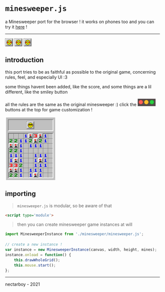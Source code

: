 # `minesweeper.js`
a Minesweeper port for the browser !
it works on phones too and you can try it [here](https://nectarboy.github.io/minesweeper.js) !

---
<!-- this is the ugliest shit ever but it works heheheh -->
<img src='https://github.com/nectarboy/minesweeper.js/blob/main/src/img/smiley_caution.png?raw=true'> <img src='https://github.com/nectarboy/minesweeper.js/blob/main/src/img/smiley_caution.png?raw=true'> <img src='https://github.com/nectarboy/minesweeper.js/blob/main/src/img/smiley_caution.png?raw=true'>

## introduction
this port tries to be as faithful as possible to the original game,
concerning rules, feel, and especially UI :3

some things havent been added, like the score,
and some things are a lil different, like the smiley button

all the rules are the same as the original minesweeper :)
click the <img src='https://github.com/nectarboy/minesweeper.js/blob/main/doc/buttons.png?raw=true'> buttons at the top for game customization !

![example](https://github.com/nectarboy/minesweeper.js/blob/main/doc/lessgooo.png?raw=true 'lessgooo')

## importing
>`minesweeper.js` is modular, so be aware of that
```html
<script type='module'>
```

>then you can create minesweeper game instances at will
```javascript
import MinesweeperInstance from './minesweeper/minesweeper.js';

// create a new instance !
var instance = new MinesweeperInstance(canvas, width, height, mines);
instance.onload = function() {
    this.drawWholeGrid();
    this.mouse.start();
};
```

---

nectarboy - 2021
